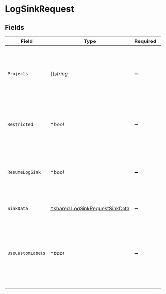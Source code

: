 # LogSinkRequest


## Fields

| Field                                                                                                    | Type                                                                                                     | Required                                                                                                 | Description                                                                                              | Example                                                                                                  |
| -------------------------------------------------------------------------------------------------------- | -------------------------------------------------------------------------------------------------------- | -------------------------------------------------------------------------------------------------------- | -------------------------------------------------------------------------------------------------------- | -------------------------------------------------------------------------------------------------------- |
| `Projects`                                                                                               | []*string*                                                                                               | :heavy_minus_sign:                                                                                       | If `restricted` is `true`, only logs from these projects will be sent to the log sink.                   | default-project                                                                                          |
| `Restricted`                                                                                             | **bool*                                                                                                  | :heavy_minus_sign:                                                                                       | If `true`, only logs from the projects in `projects` will be sent to the log sink.                       | true                                                                                                     |
| `ResumeLogSink`                                                                                          | **bool*                                                                                                  | :heavy_minus_sign:                                                                                       | If `true`, and the log sink is currently paused, the log sink will be resumed after updating.            | false                                                                                                    |
| `SinkData`                                                                                               | [*shared.LogSinkRequestSinkData](../../../pkg/models/shared/logsinkrequestsinkdata.md)                   | :heavy_minus_sign:                                                                                       | Data about the log sink.                                                                                 |                                                                                                          |
| `UseCustomLabels`                                                                                        | **bool*                                                                                                  | :heavy_minus_sign:                                                                                       | If `true`, we will do additional parsing on your JSON formatted log lines and your extract custom labels | true                                                                                                     |